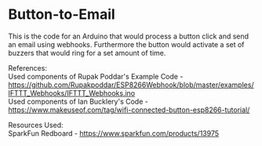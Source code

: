 # Button-to-Email
This is the code for an Arduino that would process a button click and send an email using webhooks. Furthermore the button would activate a set of buzzers that would ring for a set amount of time.  
  
References:  
Used components of Rupak Poddar's Example Code - https://github.com/Rupakpoddar/ESP8266Webhook/blob/master/examples/IFTTT_Webhooks/IFTTT_Webhooks.ino  
Used components of Ian Bucklery's Code - https://www.makeuseof.com/tag/wifi-connected-button-esp8266-tutorial/  
  
Resources Used:    
SparkFun Redboard - https://www.sparkfun.com/products/13975  

